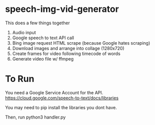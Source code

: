 # speech-img-vid-generator

This does a few things together

1. Audio input
2. Google speech to text API call
3. Bing image request HTML scrape (because Google hates scraping)
4. Download images and arrange into collage (1280x720)
5. Create frames for video following timecode of words
6. Generate video file w/ ffmpeg

# To Run
You need a Google Service Account for the API.
https://cloud.google.com/speech-to-text/docs/libraries

You may need to pip install the libraries you dont have.

Then, run python3 handler.py